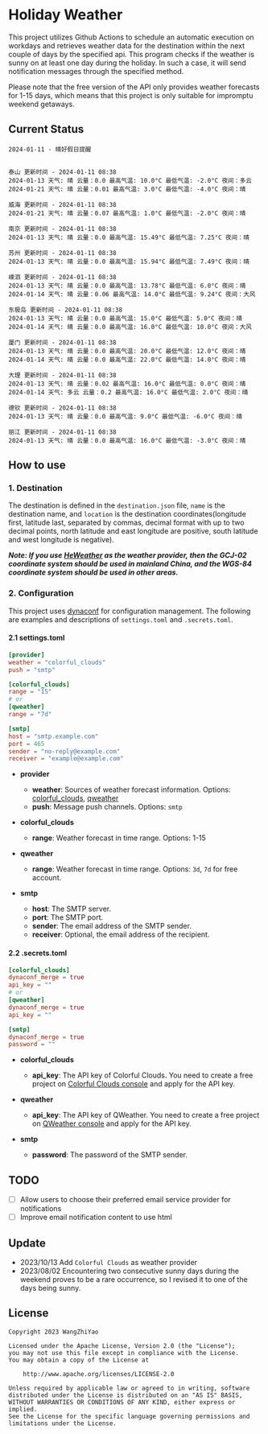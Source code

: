 # Holiday Weather

This project utilizes Github Actions to schedule an automatic execution on workdays and retrieves weather data for the destination within the next couple of days by the  specified api.
This program checks if the weather is sunny on at least one day during the holiday. In such a case, it will send notification messages through the specified method.

Please note that the free version of the API only provides weather forecasts for 1-15 days, which means that this project is only suitable for impromptu weekend getaways.

## Current Status

```
2024-01-11 - 晴好假日提醒


泰山 更新时间 - 2024-01-11 08:38
2024-01-13 天气: 晴 云量：0.0 最高气温: 10.0°C 最低气温: -2.0°C 夜间：多云
2024-01-21 天气: 晴 云量：0.01 最高气温: 3.0°C 最低气温: -4.0°C 夜间：晴

威海 更新时间 - 2024-01-11 08:38
2024-01-21 天气: 晴 云量：0.07 最高气温: 1.0°C 最低气温: -2.0°C 夜间：晴

南京 更新时间 - 2024-01-11 08:38
2024-01-13 天气: 晴 云量：0.0 最高气温: 15.49°C 最低气温: 7.25°C 夜间：晴

苏州 更新时间 - 2024-01-11 08:38
2024-01-13 天气: 晴 云量：0.0 最高气温: 15.94°C 最低气温: 7.49°C 夜间：晴

嵊泗 更新时间 - 2024-01-11 08:38
2024-01-13 天气: 晴 云量：0.0 最高气温: 13.78°C 最低气温: 6.0°C 夜间：晴
2024-01-14 天气: 晴 云量：0.06 最高气温: 14.0°C 最低气温: 9.24°C 夜间：大风

东极岛 更新时间 - 2024-01-11 08:38
2024-01-13 天气: 晴 云量：0.0 最高气温: 15.0°C 最低气温: 5.0°C 夜间：晴
2024-01-14 天气: 晴 云量：0.0 最高气温: 16.0°C 最低气温: 10.0°C 夜间：大风

厦门 更新时间 - 2024-01-11 08:38
2024-01-13 天气: 晴 云量：0.0 最高气温: 20.0°C 最低气温: 12.0°C 夜间：晴
2024-01-14 天气: 晴 云量：0.0 最高气温: 22.0°C 最低气温: 14.0°C 夜间：晴

大理 更新时间 - 2024-01-11 08:38
2024-01-13 天气: 晴 云量：0.02 最高气温: 16.0°C 最低气温: 0.0°C 夜间：晴
2024-01-14 天气: 多云 云量：0.2 最高气温: 16.0°C 最低气温: 2.0°C 夜间：晴

德钦 更新时间 - 2024-01-11 08:38
2024-01-13 天气: 晴 云量：0.0 最高气温: 9.0°C 最低气温: -6.0°C 夜间：晴

丽江 更新时间 - 2024-01-11 08:38
2024-01-13 天气: 晴 云量：0.0 最高气温: 16.0°C 最低气温: -3.0°C 夜间：晴

```

## How to use

### 1. Destination

The destination is defined in the `destination.json` file, `name` is the destination name, and `location` is the destination coordinates(longitude first, latitude last, separated by commas, decimal format with up to two decimal points, north latitude and east longitude are positive, south latitude and west longitude is negative).

***Note: If you use [HeWeather](https://dev.qweather.com/docs/) as the weather provider, then the GCJ-02 coordinate system should be used in mainland China, and the WGS-84 coordinate system should be used in other areas.***

### 2. Configuration

This project uses [dynaconf](https://github.com/dynaconf/dynaconf) for configuration management. The following are examples and descriptions of `settings.toml`  and `.secrets.toml`.

#### 2.1 settings.toml

```toml
[provider]
weather = "colorful_clouds"
push = "smtp"

[colorful_clouds]
range = "15"
# or
[qweather]
range = "7d"

[smtp]
host = "smtp.example.com"
port = 465
sender = "no-reply@example.com"
receiver = "example@example.com"
```
- **provider**
  - **weather**: Sources of weather forecast information. Options: [colorful_clouds](https://docs.caiyunapp.com/docs/daily), [qweather](https://dev.qweather.com/docs/api/weather/weather-daily-forecast/)
  - **push**: Message push channels. Options: `smtp`

- **colorful_clouds**
  - **range**:  Weather forecast in time range. Options: 1-15

- **qweather**
  - **range**: Weather forecast in time range. Options: `3d`, `7d` for free account.

- **smtp**
  - **host**: The SMTP server.
  - **port**: The SMTP port.
  - **sender**: The email address of the SMTP sender.
  - **receiver**: Optional, the email address of the recipient.

#### 2.2 .secrets.toml

```toml
[colorful_clouds]
dynaconf_merge = true
api_key = ""
# or
[qweather]
dynaconf_merge = true
api_key = ""

[smtp]
dynaconf_merge = true
password = ""
```

- **colorful_clouds**
  - **api_key**:  The API key of Colorful Clouds. You need to create a free project on [Colorful Clouds console](https://platform.caiyunapp.com/dashboard/index) and apply for the API key.

- **qweather**
  - **api_key**: The API key of QWeather. You need to create a free project on [QWeather console](https://console.qweather.com/#/console) and apply for the API key.

- **smtp**
  - **password**: The password of the SMTP sender.


## TODO

- [ ] Allow users to choose their preferred email service provider for notifications
- [ ] Improve email notification content to use html

## Update
- 2023/10/13 Add `Colorful Clouds` as weather provider 
- 2023/08/02 Encountering two consecutive sunny days during the weekend proves to be a rare occurrence, so I revised it to one of the days being sunny.

## License

    Copyright 2023 WangZhiYao
    
    Licensed under the Apache License, Version 2.0 (the "License");
    you may not use this file except in compliance with the License.
    You may obtain a copy of the License at
    
        http://www.apache.org/licenses/LICENSE-2.0
    
    Unless required by applicable law or agreed to in writing, software
    distributed under the License is distributed on an "AS IS" BASIS,
    WITHOUT WARRANTIES OR CONDITIONS OF ANY KIND, either express or implied.
    See the License for the specific language governing permissions and
    limitations under the License.
